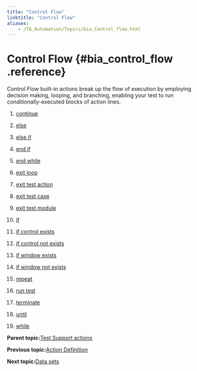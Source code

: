 ```yaml
--- 
title: "Control Flow"
linktitle: "Control Flow"
aliases: 
    - /TA_Automation/Topics/bia_Control_flow.html
---
```

# Control Flow {#bia_control_flow .reference}

Control Flow built-in actions break up the flow of execution by employing decision making, looping, and branching, enabling your test to run conditionally-executed blocks of action lines.

1.  [continue](../../TA_Automation/Topics/bia_continue.html)  

2.  [else](../../TA_Automation/Topics/bia_else.html)  

3.  [else if](../../TA_Automation/Topics/bia_else_if.html)  

4.  [end if](../../TA_Automation/Topics/bia_end_if.html)  

5.  [end while](../../TA_Automation/Topics/bia_end_while.html)  

6.  [exit loop](../../TA_Automation/Topics/bia_exit_loop.html)  

7.  [exit test action](../../TA_Automation/Topics/bia_exit_test_action.html)  

8.  [exit test case](../../TA_Automation/Topics/bia_exit_test_case.html)  

9.  [exit test module](../../TA_Automation/Topics/bia_exit_test_module.html)  

10. [if](../../TA_Automation/Topics/bia_if.html)  

11. [if control exists](../../TA_Automation/Topics/bia_if_control_exists.html)  

12. [if control not exists](../../TA_Automation/Topics/bia_if_control_not_exists.html)  

13. [if window exists](../../TA_Automation/Topics/bia_if_window_exists.html)  

14. [if window not exists](../../TA_Automation/Topics/bia_if_window_not_exists.html)  

15. [repeat](../../TA_Automation/Topics/bia_repeat.html)  

16. [run test](../../TA_Automation/Topics/bia_run_test.html)  

17. [terminate](../../TA_Automation/Topics/bia_terminate.html)  

18. [until](../../TA_Automation/Topics/bia_until.html)  

19. [while](../../TA_Automation/Topics/bia_while.html)  


**Parent topic:**[Test Support actions](../../TA_Automation/Topics/bia_Test_Support.html)

**Previous topic:**[Action Definition](../../TA_Automation/Topics/bia_Action_definition.html)

**Next topic:**[Data sets](../../TA_Automation/Topics/bia_Data_set.html)

